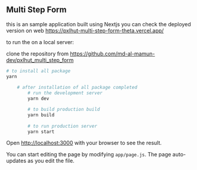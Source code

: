 
## Multi Step Form 
this is an sample application built using Nextjs 
you can check the deployed version on 
web https://pxlhut-multi-step-form-theta.vercel.app/




to run the on a local server:

clone the repository from https://github.com/md-al-mamun-dev/pxlhut_multi_step_form

```bash
# to install all package 
yarn
    
    # after installation of all package completed
        # run the development server 
        yarn dev

        # to build production build 
        yarn build 
        
        # to run production server
        yarn start

```

Open [http://localhost:3000](http://localhost:3000) with your browser to see the result.

You can start editing the page by modifying `app/page.js`. The page auto-updates as you edit the file.


